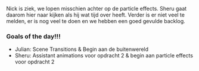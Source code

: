 Nick is ziek, we lopen misschien achter op de particle effects. Sheru gaat daarom hier naar kijken als hij wat tijd over heeft. Verder is er niet veel te melden, er is nog veel te doen en we hebben een goed gevulde backlog.

### Goals of the day!!!
- Julian: Scene Transitions & Begin aan de buitenwereld
- Sheru: Assistant animations voor opdracht 2 & begin aan particle effects voor opdracht 2